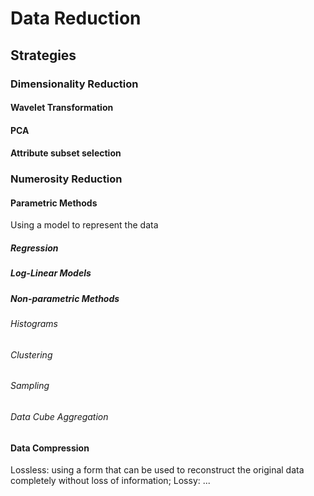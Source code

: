 # Data Reduction

## Strategies

### Dimensionality Reduction



#### Wavelet Transformation

#### PCA

#### Attribute subset selection

### Numerosity Reduction


#### Parametric Methods

Using a model to represent the data


##### Regression


##### Log-Linear Models

##### Non-parametric Methods

###### Histograms

###### Clustering

###### Sampling

###### Data Cube Aggregation

#### Data Compression

Lossless: using a form that can be used to reconstruct the original data completely without loss of information;
Lossy: ...





